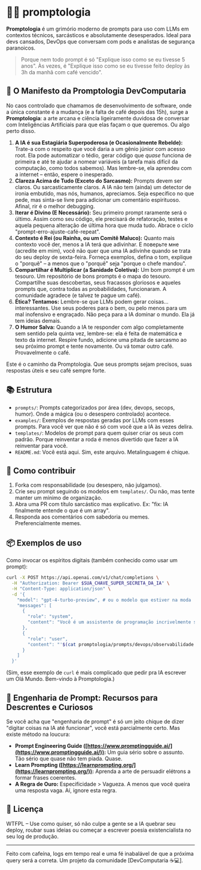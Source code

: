 # 🧙‍♂️ promptologia

**Promptologia** é um grimório moderno de prompts para uso com LLMs em contextos técnicos, sarcásticos e absolutamente desesperados. Ideal para devs cansados, DevOps que conversam com pods e analistas de segurança paranoicos.

> Porque nem todo prompt é só "Explique isso como se eu tivesse 5 anos". Às vezes, é "Explique isso como se eu tivesse feito deploy às 3h da manhã com café vencido".

## 📜 O Manifesto da Promptologia DevComputaria

No caos controlado que chamamos de desenvolvimento de software, onde a única constante é a mudança (e a falta de café depois das 15h), surge a **Promptologia**: a arte arcana e ciência ligeiramente duvidosa de conversar com Inteligências Artificiais para que elas façam o que queremos. Ou algo perto disso.

1.  **A IA é sua Estagiária Superpoderosa (e Ocasionalmente Rebelde):** Trate-a com o respeito que você daria a um gênio júnior com acesso root. Ela pode automatizar o tédio, gerar código que *quase* funciona de primeira e até te ajudar a nomear variáveis (a tarefa mais difícil da computação, como todos sabemos). Mas lembre-se, ela aprendeu com a internet – então, espere o inesperado.
2.  **Clareza Acima de Tudo (Exceto do Sarcasmo):** Prompts devem ser claros. Ou sarcasticamente claros. A IA não tem (ainda) um detector de ironia embutido, mas nós, humanos, apreciamos. Seja específico no que pede, mas sinta-se livre para adicionar um comentário espirituoso. Afinal, rir é o melhor debugging.
3.  **Iterar é Divino (E Necessário):** Seu primeiro prompt raramente será o último. Assim como seu código, ele precisará de refatoração, testes e aquela pequena alteração de última hora que muda tudo. Abrace o ciclo "prompt-erro-ajuste-café-repeat".
4.  **Contexto é Rei (ou Rainha, ou um Comitê Maluco):** Quanto mais contexto você der, menos a IA terá que adivinhar. E поверьте мне (acredite em mim), você não quer que uma IA adivinhe quando se trata do seu deploy de sexta-feira. Forneça exemplos, defina o tom, explique o "porquê" – a menos que o "porquê" seja "porque o chefe mandou".
5.  **Compartilhar é Multiplicar (a Sanidade Coletiva):** Um bom prompt é um tesouro. Um repositório de bons prompts é o mapa do tesouro. Compartilhe suas descobertas, seus fracassos gloriosos e aqueles prompts que, contra todas as probabilidades, funcionaram. A comunidade agradece (e talvez te pague um café).
6.  **Ética? Tentamos:** Lembre-se que LLMs podem gerar coisas... interessantes. Use seus poderes para o bem, ou pelo menos para um mal inofensivo e engraçado. Não peça para a IA dominar o mundo. Ela já tem ideias demais.
7.  **O Humor Salva:** Quando a IA te responder com algo completamente sem sentido pela quinta vez, lembre-se: ela é feita de matemática e texto da internet. Respire fundo, adicione uma pitada de sarcasmo ao seu próximo prompt e tente novamente. Ou vá tomar outro café. Provavelmente o café.

Este é o caminho da Promptologia. Que seus prompts sejam precisos, suas respostas úteis e seu café sempre forte.

## 📚 Estrutura

- `prompts/`: Prompts categorizados por área (dev, devops, secops, humor). Onde a mágica (ou o desespero controlado) acontece.
- `examples/`: Exemplos de respostas geradas por LLMs com esses prompts. Para você ver que não é só com você que a IA às vezes delira.
- `templates/`: Modelos de prompt para quem quiser criar os seus com padrão. Porque reinventar a roda é menos divertido que fazer a IA reinventar para você.
- `README.md`: Você está aqui. Sim, este arquivo. Metalinguagem é chique.

## 📜 Como contribuir

1.  Forka com responsabilidade (ou desespero, não julgamos).
2.  Crie seu prompt seguindo os modelos em `templates/`. Ou não, mas tente manter um mínimo de organização.
3.  Abra uma PR com título sarcástico mas explicativo. Ex: "fix: IA finalmente entende o que é um array".
4.  Responda aos comentários com sabedoria ou memes. Preferencialmente memes.

## 📦 Exemplos de uso

Como invocar os espíritos digitais (também conhecido como usar um prompt):

```bash
curl -X POST https://api.openai.com/v1/chat/completions \
  -H "Authorization: Bearer $SUA_CHAVE_SUPER_SECRETA_DA_IA" \
  -H "Content-Type: application/json" \
  -d '{
    "model": "gpt-4-turbo-preview", # ou o modelo que estiver na moda
    "messages": [
      {
        "role": "system",
        "content": "Você é um assistente de programação incrivelmente sarcástico, mas útil."
      },
      {
        "role": "user",
        "content": "'$(cat promptologia/prompts/devops/observabilidade.md)'" # Adapte o caminho, claro
      }
    ]
  }'
```
(Sim, esse exemplo de `curl` é mais complicado que pedir pra IA escrever um Olá Mundo. Bem-vindo à Promptologia.)

## 🧠 Engenharia de Prompt: Recursos para Descrentes e Curiosos

Se você acha que "engenharia de prompt" é só um jeito chique de dizer "digitar coisas na IA até funcionar", você está parcialmente certo. Mas existe método na loucura:

*   **Prompt Engineering Guide ([https://www.promptingguide.ai/](https://www.promptingguide.ai/)):** Um guia sério sobre o assunto. Tão sério que quase não tem piada. Quase.
*   **Learn Prompting ([https://learnprompting.org/](https://learnprompting.org/)):** Aprenda a arte de persuadir elétrons a formar frases coerentes.
*   **A Regra de Ouro:** Especificidade > Vagueza. A menos que você queira uma resposta vaga. Aí, ignore esta regra.

## 📖 Licença

WTFPL – Use como quiser, só não culpe a gente se a IA quebrar seu deploy, roubar suas ideias ou começar a escrever poesia existencialista no seu log de produção.

---

Feito com cafeína, logs em tempo real e uma fé inabalável de que a próxima query será a correta.
Um projeto da comunidade [DevComputaria ☕💻].
